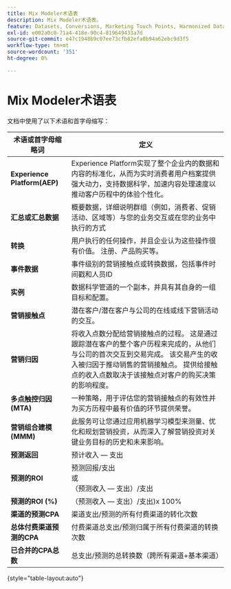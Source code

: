 ```yaml
---
title: Mix Modeler术语表
description: Mix Modeler术语表。
feature: Datasets, Conversions, Marketing Touch Points, Harmonized Data
exl-id: e002a0c0-71a4-418e-90c4-819649433a7d
source-git-commit: e47c1948b9c07ee73cfb82efa0b94a62ebc9d3f5
workflow-type: tm+mt
source-wordcount: '351'
ht-degree: 0%

---
```


# Mix Modeler术语表

文档中使用了以下术语和首字母缩写：

| 术语或首字母缩略词 | 定义 |
|---|---|
| **Experience Platform(AEP)** | Experience Platform实现了整个企业内的数据和内容的标准化，从而为实时消费者用户档案提供强大动力，支持数据科学，加速内容处理速度以推动客户历程中的体验个性化。 |
| **汇总或汇总数据** | 概要数据，详细说明群组（例如，消费者、促销活动、区域等）与您的业务交互或在您的业务中执行的方式 |
| **转换** | 用户执行的任何操作，并且企业认为这些操作很有价值。 注册、产品购买等。 |
| **事件数据** | 事件级别的营销接触点或转换数据，包括事件时间戳和人员ID |
| **实例** | 数据科学管道的一个副本，并具有其自身的一组目标和配置。 |
| **营销接触点** | 潜在客户/潜在客户与公司的在线或线下营销活动的交互。 |
| **营销归因** | 将收入点数分配给营销接触点的过程。 这是通过跟踪潜在客户的整个客户历程来完成的，从他们与公司的首次交互到交易完成。 该交易产生的收入被归因于推动销售的营销接触点。 提供给接触点的收入点数取决于该接触点对客户的购买决策的影响程度。 |
| **多点触控归因(MTA)** | 一种策略，用于评估您的营销接触点的有效性并为买方历程中最有价值的环节提供荣誉。 |
| **营销组合建模(MMM)** | 此服务可让您通过应用机器学习模型来测量、优化和规划营销投资，从而深入了解营销投资对关键业务目标的历史和未来影响。 |
| **预测返回** | 预计收入 — 支出 |
| **预测的ROI** | 预测回报/支出<br>或<br>（预测收入 — 支出）/支出 |
| **预测的ROI (%)** | （预测收入 — 支出）/支出)x 100% |
| **渠道的预测CPA** | 渠道支出/预测的所有付费渠道的转化次数 |
| **总体付费渠道预测的CPA** | 付费渠道总支出/预测归属于所有付费渠道的转换次数 |
| **已合并的CPA总数** | 总支出/预测的总转换数（跨所有渠道+基本渠道） |

{style="table-layout:auto"}
